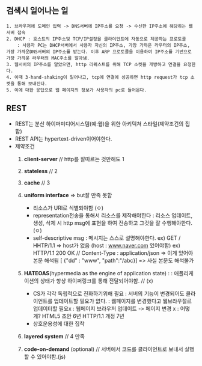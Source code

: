 ## **검색시 일어나는 일**
    1. 브라우저에 도메인 입력 -> DNS서버에 IP주소를 요청 -> 수신한 IP주소에 해당하는 웹서버 접속
    2. DHCP : 호스트의 IP주소및 TCP/IP설정을 클라이언트에 자동으로 제공하는 프로토콜
        : 사용자 PC는 DHCP서버에서 사용자 자신의 IP주소, 가장 가까운 라우터의 IP주소, 가장 가까운DNS서버의 IP주소를 받는다. 이후 ARP 프로토콜을 이용하여 IP주소를 기반으로 가장 가까운 라우터의 MAC주소를 알아냄.
    3. 웹서버의 IP주소를 알았으면, http 리퀘스트를 위해 TCP 소켓을 개방하고 연결을 요청한다.
    4. 이때 3-hand-shaking이 일어나고, tcp에 연결에 성공하면 http request가 tcp 소켓을 통해 보내진다.
    5. 이에 대한 응답으로 웹 페이지의 정보가 사용자의 pc로 들어온다.

## REST
- REST는 분산 하이퍼미디어시스템(예:웹)을 위한 아키텍쳐 스타일(제약조건의 집합)
- REST API는 hypertext-driven이어야한다.
- 제약조건
    1. **client-server** // http를 잘따르는 것만해도 1
    2. **stateless**     // 2
    3. **cache**         // 3
    4. **uniform interface** => but잘 만족 못함
        -  리소스가 URI로 식별되야함 (ㅇ)
        -  representation전송을 통해서 리소스를 제작해야한다 : 리소스 업데이트,생성, 삭제 시 http msg에 표현을 하여 전송하고 그것을 잘 수행해야한다. (ㅇ)
        -   self-descriptive msg    : 메시지는 스스로 설명해야한다.
        ex) GET / HHTP/1.1 => host가 없음 (host : www.naver.com 있어야함)
            ex) HTTP/1.1 200 OK
                // Content-Type : application/json => 이게 있어야 본문 해석됨
                [ {"dd" : "www", "path":"/abc}] => 사실 본문도 해석불가
    5. **HATEOAS**(hypermedia as the engine of application state) : 
        : 애플리케이션의 상태가 항상 하이퍼링크를 통해 전달되어야함.  // (x)

        * CS가 각각 독립적으로 진화하기위해 필요
            : 서버의 기능이 변경되어도 클라이언트를 업데이트할 필요가 없다.
            : 웹페이지를 변경했다고 웹브라우절르 업데이터할 필요x 
            : 웹페이지 브라우저 업데이트 -> 페이지 변경 x
            : 어떻게? HTML5 초안 6년 HTTP/1.1 개정 7년
        * 상호운용성에 대한 집착
         

    6. **layered system**      // 4 만족
    7. **code-on-demand** (optional) // 서버에서 코드를 클라이언트로 보내서 실행할 수 있어야함.(js)
